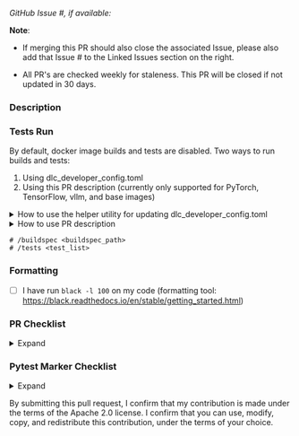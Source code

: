 *GitHub Issue #, if available:*

**Note**: 
- If merging this PR should also close the associated Issue, please also add that Issue # to the Linked Issues section on the right. 

- All PR's are checked weekly for staleness. This PR will be closed if not updated in 30 days.

### Description

### Tests Run
By default, docker image builds and tests are disabled. Two ways to run builds and tests:
1. Using dlc_developer_config.toml
2. Using this PR description (currently only supported for PyTorch, TensorFlow, vllm, and base images)

<details>
<summary>How to use the helper utility for updating dlc_developer_config.toml</summary>

Assuming your remote is called `origin` (you can find out more with `git remote -v`)...
  
- Run default builds and tests for a particular buildspec - also commits and pushes changes to remote; Example:

`python src/prepare_dlc_dev_environment.py -b </path/to/buildspec.yml> -cp origin`

- Enable specific tests for a buildspec or set of buildspecs - also commits and pushes changes to remote; Example:

`python src/prepare_dlc_dev_environment.py -b </path/to/buildspec.yml> -t sanity_tests -cp origin`

- Restore TOML file when ready to merge

`python src/prepare_dlc_dev_environment.py -rcp origin`

**NOTE: If you are creating a PR for a new framework version, please ensure success of the local, standard, rc, and efa sagemaker tests by updating the dlc_developer_config.toml file:**
- [ ] `sagemaker_remote_tests = true`
- [ ] `sagemaker_efa_tests = true`
- [ ] `sagemaker_rc_tests = true`
- [ ] `sagemaker_local_tests = true`
</details>

<details>
<summary>How to use PR description</summary>
Use the code block below to uncomment commands and run the PR CodeBuild jobs. There are two commands available:

- `# /buildspec \<buildspec_path>`
  - e.g.: `# /buildspec pytorch/training/buildspec.yml`
  - If this line is commented out, dlc_developer_config.toml will be used. 
- `# /tests \<test_list>`
  - e.g.: `# /tests sanity security ec2`
  - If this line is commented out, it will run the default set of tests (same as the defaults in dlc_developer_config.toml): `sanity, security, ec2, ecs, eks, sagemaker, sagemaker-local`.

</details>

```
# /buildspec <buildspec_path>
# /tests <test_list> 
```

### Formatting
- [ ] I have run `black -l 100` on my code (formatting tool: https://black.readthedocs.io/en/stable/getting_started.html)

### PR Checklist 
<details>
<summary>Expand</summary>

- [ ] I've prepended PR tag with frameworks/job this applies to : [mxnet, tensorflow, pytorch] | [ei/neuron/graviton] | [build] | [test] | [benchmark] | [ec2, ecs, eks, sagemaker]
- [ ] If the PR changes affects SM test, I've modified dlc_developer_config.toml in my PR branch by setting sagemaker_tests = true and efa_tests = true
- [ ] If this PR changes existing code, the change fully backward compatible with pre-existing code. (Non backward-compatible changes need special approval.)
- [ ] (If applicable) I've documented below the DLC image/dockerfile this relates to
- [ ] (If applicable) I've documented below the tests I've run on the DLC image
- [ ] (If applicable) I've reviewed the licenses of updated and new binaries and their dependencies to make sure all licenses are on the Apache Software Foundation Third Party License Policy Category A or Category B license list.  See [https://www.apache.org/legal/resolved.html](https://www.apache.org/legal/resolved.html).
- [ ] (If applicable) I've scanned the updated and new binaries to make sure they do not have vulnerabilities associated with them.
</details>

### Pytest Marker Checklist
<details>
<summary>Expand</summary>

- [ ] (If applicable) I have added the marker `@pytest.mark.model("<model-type>")` to the new tests which I have added, to specify the Deep Learning model that is used in the test (use `"N/A"` if the test doesn't use a model)
- [ ] (If applicable) I have added the marker `@pytest.mark.integration("<feature-being-tested>")` to the new tests which I have added, to specify the feature that will be tested
- [ ] (If applicable) I have added the marker `@pytest.mark.multinode(<integer-num-nodes>)` to the new tests which I have added, to specify the number of nodes used on a multi-node test
- [ ] (If applicable) I have added the marker `@pytest.mark.processor(<"cpu"/"gpu"/"eia"/"neuron">)` to the new tests which I have added, if a test is specifically applicable to only one processor type
</details>


By submitting this pull request, I confirm that my contribution is made under the terms of the Apache 2.0 license. I confirm that you can use, modify, copy, and redistribute this contribution, under the terms of your choice.
